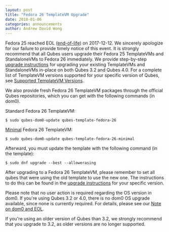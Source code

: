 ```yaml
---
layout: post
title: "Fedora 26 TemplateVM Upgrade"
date: 2018-01-06
categories: announcements
author: Andrew David Wong
---
```


Fedora 25 reached EOL ([end-of-life]) on 2017-12-12. We sincerely
apologize for our failure to provide timely notice of this event. It
is strongly recommend that all Qubes users upgrade their Fedora 25
TemplateVMs and StandaloneVMs to Fedora 26 immediately. We provide
step-by-step [upgrade instructions] for upgrading your existing
TemplateVMs and StandaloneVMs in-place on both Qubes 3.2 and Qubes
4.0. For a complete list of TemplateVM versions supported for your
specific version of Qubes, see [Supported TemplateVM Versions].

We also provide fresh Fedora 26 TemplateVM packages through the
official Qubes repositories, which you can get with the following
commands (in dom0).

Standard Fedora 26 TemplateVM:

    $ sudo qubes-dom0-update qubes-template-fedora-26

[Minimal] Fedora 26 TemplateVM:

    $ sudo qubes-dom0-update qubes-template-fedora-26-minimal

Afterward, you must update the template with the following command
(in the template):

    $ sudo dnf upgrade --best --allowerasing

After upgrading to a Fedora 26 TemplateVM, please remember to set all
qubes that were using the old template to use the new one. The
instructions to do this can be found in the [upgrade instructions]
for your specific version.

Please note that no user action is required regarding the OS version
in dom0. If you're using Qubes 3.2 or 4.0, there is no dom0 OS
upgrade available, since none is currently required. For details,
please see our [Note on dom0 and EOL].

If you're using an older version of Qubes than 3.2, we strongly
recommend that you upgrade to 3.2, as older versions are no longer
supported.


[end-of-life]: https://fedoraproject.org/wiki/Fedora_Release_Life_Cycle#Maintenance_Schedule
[upgrade instructions]: https://qubes-doc-rst.readthedocs.io/en/latest/user/templates/fedora/fedora.html#upgrading
[Supported TemplateVM Versions]: https://qubes-doc-rst.readthedocs.io/en/latest/user/downloading-installing-upgrading/supported-releases.html#templates
[Minimal]: /doc/templates/fedora-minimal/
[Note on dom0 and EOL]: https://qubes-doc-rst.readthedocs.io/en/latest/user/downloading-installing-upgrading/supported-releases.html#note-on-dom0-and-eol
